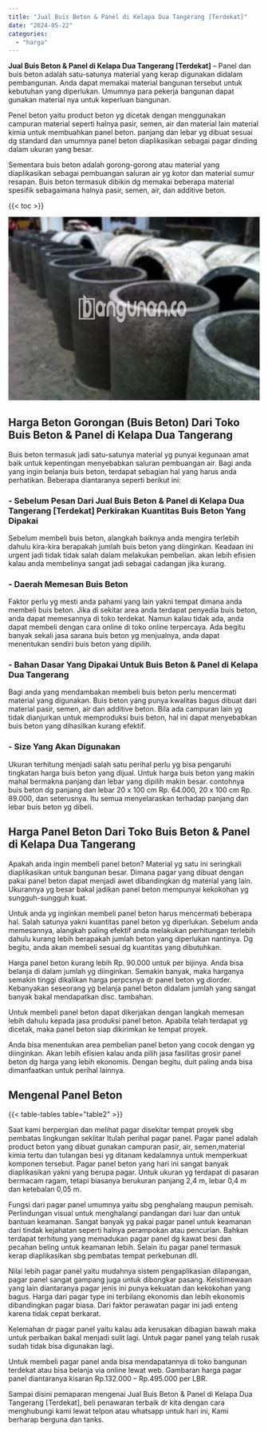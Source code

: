 ```yaml
---
title: "Jual Buis Beton & Panel di Kelapa Dua Tangerang [Terdekat]"
date: "2024-05-22"
categories: 
  - "harga"
---
```


**Jual Buis Beton & Panel di Kelapa Dua Tangerang \[Terdekat\]** – Panel dan buis beton adalah satu-satunya material yang kerap digunakan didalam pembangunan. Anda dapat memakai material bangunan tersebut untuk kebutuhan yang diperlukan. Umumnya para pekerja bangunan dapat gunakan material nya untuk keperluan bangunan.

Penel beton yaitu product beton yg dicetak dengan menggunakan campuran material seperti halnya pasir, semen, air dan material lain material kimia untuk membuahkan panel beton. panjang dan lebar yg dibuat sesuai dg standard dan umumnya panel beton diaplikasikan sebagai pagar dinding dalam ukuran yang besar.

Sementara buis beton adalah gorong-gorong atau material yang diaplikasikan sebagai pembuangan saluran air yg kotor dan material sumur resapan. Buis beton termasuk dibikin dg memakai beberapa material spesifik sebagaimana halnya pasir, semen, air, dan additive beton.

{{< toc >}}

![Jual Buis Beton & Panel di Kelapa Dua Tangerang [Terdekat]](/images/jual-panel-buis-beton-murah-09.png)

## Harga Beton Gorongan (Buis Beton) Dari Toko Buis Beton & Panel di Kelapa Dua Tangerang

Buis beton termasuk jadi satu-satunya material yg punyai kegunaan amat baik untuk kepentingan menyebabkan saluran pembuangan air. Bagi anda yang ingin belanja buis beton, terdapat sebagian hal yang harus anda perhatikan. Beberapa diantaranya seperti berikut ini:

### \- Sebelum Pesan Dari Jual Buis Beton & Panel di Kelapa Dua Tangerang \[Terdekat\] Perkirakan Kuantitas Buis Beton Yang Dipakai

Sebelum membeli buis beton, alangkah baiknya anda mengira terlebih dahulu kira-kira berapakah jumlah buis beton yang diinginkan. Keadaan ini urgent jadi tidak tidak salah dalam melakukan pembelian. akan lebih efisien kalau anda membelinya sangat jadi sebagai cadangan jika kurang.

### \- Daerah Memesan Buis Beton

Faktor perlu yg mesti anda pahami yang lain yakni tempat dimana anda membeli buis beton. Jika di sekitar area anda terdapat penyedia buis beton, anda dapat memesannya di toko terdekat. Namun kalau tidak ada, anda dapat membeli dengan cara online di toko online terpercaya. Ada begitu banyak sekali jasa sarana buis beton yg menjualnya, anda dapat menentukan sendiri buis beton yang dipilih.

### \- Bahan Dasar Yang Dipakai Untuk Buis Beton & Panel di Kelapa Dua Tangerang

Bagi anda yang mendambakan membeli buis beton perlu mencermati material yang digunakan. Buis beton yang punya kwalitas bagus dibuat dari material pasir, semen, air dan additive beton. Bila ada campuran lain yg tidak dianjurkan untuk memproduksi buis beton, hal ini dapat menyebabkan buis beton yang dihasilkan kurang efektif.

### \- Size Yang Akan Digunakan

Ukuran terhitung menjadi salah satu perihal perlu yg bisa pengaruhi tingkatan harga buis beton yang dijual. Untuk harga buis beton yang makin mahal bermakna panjang dan lebar yang dipilih makin besar. contohnya buis beton dg panjang dan lebar 20 x 100 cm Rp. 64.000, 20 x 100 cm Rp. 89.000, dan seterusnya. Itu semua menyelaraskan terhadap panjang dan lebar buis beton yg dibeli.

## Harga Panel Beton Dari Toko Buis Beton & Panel di Kelapa Dua Tangerang

Apakah anda ingin membeli panel beton? Material yg satu ini seringkali diaplikasikan untuk bangunan besar. Dimana pagar yang dibuat dengan pakai panel beton dapat menjadi awet dibandingkan dg material yang lain. Ukurannya yg besar bakal jadikan panel beton mempunyai kekokohan yg sungguh-sungguh kuat.

Untuk anda yg inginkan membeli panel beton harus mencermati beberapa hal. Salah satunya yakni kuantitas panel beton yg diperlukan. Sebelum anda memesannya, alangkah paling efektif anda melakukan perhitungan terlebih dahulu kurang lebih berapakah jumlah beton yang diperlukan nantinya. Dg begitu, anda akan membeli sesuai dg kuantitas yang dibutuhkan.

Harga panel beton kurang lebih Rp. 90.000 untuk per bijinya. Anda bisa belanja di dalam jumlah yg diinginkan. Semakin banyak, maka harganya semakin tinggi dikalikan harga perpcsnya dr panel beton yg diorder. Kebanyakan seseorang yg belanja panel beton didalam jumlah yang sangat banyak bakal mendapatkan disc. tambahan.

Untuk membeli panel beton dapat dikerjakan dengan langkah memesan lebih dahulu kepada jasa produksi panel beton. Apabila telah terdapat yg dicetak, maka panel beton siap dikirimkan ke tempat proyek.

Anda bisa menentukan area pembelian panel beton yang cocok dengan yg diinginkan. Akan lebih efisien kalau anda pilih jasa fasilitas grosir panel beton dg harga yang lebih ekonomis. Dengan begitu, duit paling anda bisa dimanfaatkan untuk perihal lainnya.

## Mengenal Panel Beton

{{< table-tables table="table2" >}}

Saat kami berpergian dan melihat pagar disekitar tempat proyek sbg pembatas lingkungan seklitar Itulah perihal pagar panel. Pagar panel adalah product beton yang dibuat gunakan campuran pasir, air, semen,material kimia tertu dan tulangan besi yg ditanam kedalamnya untuk memperkuat komponen tersebut. Pagar panel beton yang hari ini sangat banyak diaplikasikan yakni yang berupa pagar. Untuk ukuran yg terdapat di pasaran bermacam ragam, tetapi biasanya berukuran panjang 2,4 m, lebar 0,4 m dan ketebalan 0,05 m.

Fungsi dari pagar panel umumnya yaitu sbg penghalang maupun pemisah. Perlindungan visual untuk menghalangi pandangan dari luar dan untuk bantuan keamanan. Sangat banyak yg pakai pagar panel untuk keamanan dari tindak kejahatan seperti halnya perampokan atau pencurian. Bahkan terdapat terhitung yang memadukan pagar panel dg kawat besi dan pecahan beling untuk keamanan lebih. Selain itu pagar panel termasuk kerap diaplikasikan sbg pembatas tempat perkebunan dll.

Nilai lebih pagar panel yaitu mudahnya sistem pengaplikasian dilapangan, pagar panel sangat gampang juga untuk dibongkar pasang. Keistimewaan yang lain diantaranya pagar jenis ini punya kekuatan dan kekokohan yang bagus. Harga dari pagar type ini terbilang ekonomis dan lebih ekonomis dibandingkan pagar biasa. Dari faktor perawatan pagar ini jadi enteng karena tidak cepat berkarat.

Kelemahan dr pagar panel yaitu kalau ada kerusakan dibagian bawah maka untuk perbaikan bakal menjadi sulit lagi. Untuk pagar panel yang telah rusak sudah tidak bisa digunakan lagi.

Untuk membeli pagar panel anda bisa mendapatannya di toko bangunan terdekat atau bisa belanja via online lewat web. Gambaran harga pagar panel diantaranya kisaran Rp.132.000 – Rp.495.000 per LBR.

Sampai disini pemaparan mengenai Jual Buis Beton & Panel di Kelapa Dua Tangerang \[Terdekat\], beli penawaran terbaik dr kita dengan cara menghubungi kami lewat telpon atau whatsapp untuk hari ini, Kami berharap berguna dan tanks.
